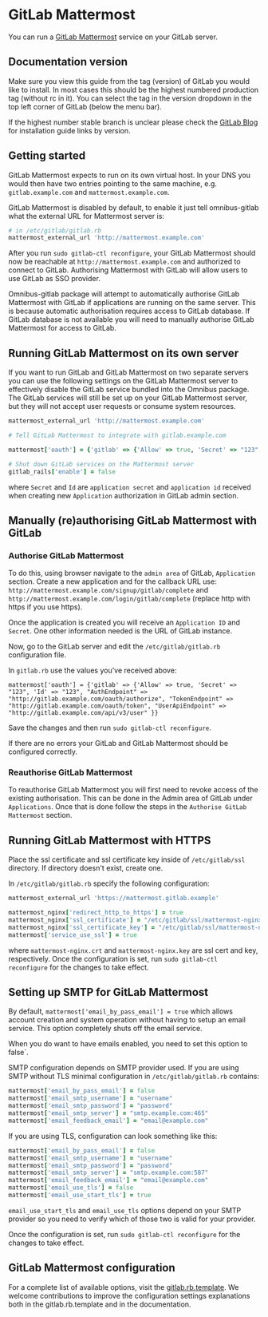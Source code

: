 # GitLab Mattermost

You can run a [GitLab Mattermost](http://www.mattermost.org/)
service on your GitLab server.

## Documentation version

Make sure you view this guide from the tag (version) of GitLab you would like to install. In most cases this should be the highest numbered production tag (without rc in it). You can select the tag in the version dropdown in the top left corner of GitLab (below the menu bar).

If the highest number stable branch is unclear please check the [GitLab Blog](https://about.gitlab.com/blog/) for installation guide links by version.

## Getting started

GitLab Mattermost expects to run on its own virtual host. In your DNS you would then
have two entries pointing to the same machine, e.g. `gitlab.example.com` and
`mattermost.example.com`.

GitLab Mattermost is disabled by default, to enable it just tell omnibus-gitlab what
the external URL for Mattermost server is:

```ruby
# in /etc/gitlab/gitlab.rb
mattermost_external_url 'http://mattermost.example.com'
```

After you run `sudo gitlab-ctl reconfigure`, your GitLab Mattermost should
now be reachable at `http://mattermost.example.com` and authorized to connect to GitLab. Authorising Mattermost with GitLab will allow users to use GitLab as SSO provider.

Omnibus-gitlab package will attempt to automatically authorise GitLab Mattermost with GitLab if applications are running on the same server.
This is because automatic authorisation requires access to GitLab database.
If GitLab database is not available you will need to manually authorise GitLab Mattermost for access to GitLab.

## Running GitLab Mattermost on its own server

If you want to run GitLab and GitLab Mattermost on two separate servers you
can use the following settings on the GitLab Mattermost server to effectively disable
the GitLab service bundled into the Omnibus package. The GitLab services will
still be set up on your GitLab Mattermost server, but they will not accept user requests or
consume system resources.

```ruby
mattermost_external_url 'http://mattermost.example.com'

# Tell GitLab Mattermost to integrate with gitlab.example.com

mattermost['oauth'] = {'gitlab' => {'Allow' => true, 'Secret' => "123", 'Id' => "123", "AuthEndpoint" => "http://gitlab.example.com/oauth/authorize", "TokenEndpoint" => "http://gitlab.example.com/oauth/token", "UserApiEndpoint" => "http://gitlab.example.com/api/v3/user" }}

# Shut down GitLab services on the Mattermost server
gitlab_rails['enable'] = false
```

where `Secret` and `Id` are `application secret` and `application id` received when creating new `Application` authorization in GitLab admin section.

## Manually (re)authorising GitLab Mattermost with GitLab

### Authorise GitLab Mattermost

To do this, using browser navigate to the `admin area` of GitLab, `Application` section. Create a new application and for the callback URL use: `http://mattermost.example.com/signup/gitlab/complete` and `http://mattermost.example.com/login/gitlab/complete` (replace http with https if you use https).

Once the application is created you will receive an `Application ID` and `Secret`. One other information needed is the URL of GitLab instance.

Now, go to the GitLab server and edit the `/etc/gitlab/gitlab.rb` configuration file.

In `gitlab.rb` use the values you've received above:

```
mattermost['oauth'] = {'gitlab' => {'Allow' => true, 'Secret' => "123", 'Id' => "123", "AuthEndpoint" => "http://gitlab.example.com/oauth/authorize", "TokenEndpoint" => "http://gitlab.example.com/oauth/token", "UserApiEndpoint" => "http://gitlab.example.com/api/v3/user" }}
```
Save the changes and then run `sudo gitlab-ctl reconfigure`.

If there are no errors your GitLab and GitLab Mattermost should be configured correctly.

### Reauthorise GitLab Mattermost

To reauthorise GitLab Mattermost you will first need to revoke access of the existing authorisation. This can be done in the Admin area of GitLab under `Applications`. Once that is done follow the steps in the `Authorise GitLab Mattermost` section.

## Running GitLab Mattermost with HTTPS

Place the ssl certificate and ssl certificate key inside of `/etc/gitlab/ssl` directory. If directory doesn't exist, create one.

In `/etc/gitlab/gitlab.rb` specify the following configuration:

```ruby
mattermost_external_url 'https://mattermost.gitlab.example'

mattermost_nginx['redirect_http_to_https'] = true
mattermost_nginx['ssl_certificate'] = "/etc/gitlab/ssl/mattermost-nginx.crt"
mattermost_nginx['ssl_certificate_key'] = "/etc/gitlab/ssl/mattermost-nginx.key"
mattermost['service_use_ssl'] = true
```

where `mattermost-nginx.crt` and `mattermost-nginx.key` are ssl cert and key, respectively.
Once the configuration is set, run `sudo gitlab-ctl reconfigure` for the changes to take effect.

## Setting up SMTP for GitLab Mattermost

By default, `mattermost['email_by_pass_email'] = true`  which allows account creation and system operation without having to setup an email service. This option completely shuts off the email service.

When you do want to have emails enabled, you need to set this option to false`.

SMTP configuration depends on SMTP provider used. If you are using SMTP without TLS minimal configuration in `/etc/gitlab/gitlab.rb` contains:

```ruby
mattermost['email_by_pass_email'] = false
mattermost['email_smtp_username'] = "username"
mattermost['email_smtp_password'] = "password"
mattermost['email_smtp_server'] = "smtp.example.com:465"
mattermost['email_feedback_email'] = "email@example.com"
```

If you are using TLS, configuration can look something like this:

```ruby
mattermost['email_by_pass_email'] = false
mattermost['email_smtp_username'] = "username"
mattermost['email_smtp_password'] = "password"
mattermost['email_smtp_server'] = "smtp.example.com:587"
mattermost['email_feedback_email'] = "email@example.com"
mattermost['email_use_tls'] = false
mattermost['email_use_start_tls'] = true
```

`email_use_start_tls` and `email_use_tls` options depend on your SMTP provider so you need to verify which of those two is valid for your provider.

Once the configuration is set, run `sudo gitlab-ctl reconfigure` for the changes to take effect.

## GitLab Mattermost configuration

For a complete list of available options, visit the [gitlab.rb.template](https://gitlab.com/gitlab-org/omnibus-gitlab/blob/master/files/gitlab-config-template/gitlab.rb.template).
We welcome contributions to improve the configuration settings explanations both in the gitlab.rb.template and in the documentation.
